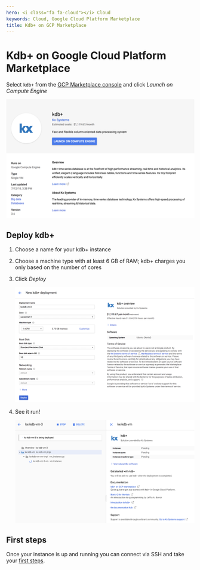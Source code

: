 ```yaml
---
hero: <i class="fa fa-cloud"></i> Cloud
keywords: Cloud, Google Cloud Platform Marketplace
title: Kdb+ on GCP Marketplace
---
```


# Kdb+ on Google Cloud Platform Marketplace



Select `kdb+` from the [GCP Marketplace console](http://console.cloud.google.com/marketplace) and click _Launch on Compute Engine_

![kdb+ on GCL](img/gcpm-landing.png)


## Deploy kdb+

1. Choose a name for your kdb+ instance
2. Choose a machine type with at least 6&nbsp;GB of RAM; kdb+ charges you only based on the number of cores
3. Click _Deploy_

    ![GCL Deploy](img/gcpm-deploy.png)

4. See it run! 

    ![GCL Deploy done](img/gcpm-deploy-done.png)


## First steps

Once your instance is up and running you can connect via SSH and take your [first steps](../../learn/brief-introduction.md).

